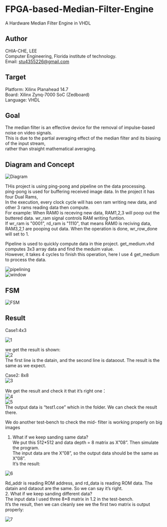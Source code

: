 # FPGA-based-Median-Filter-Engine
A Hardware Median Filter Engine in  VHDL

Author    
-------------
CHIA-CHE, LEE   
Computer Engineering, Florida institute of technology.   
Email: stu4355226@gmail.com    
    
Target   
-------------
Platform: Xilinx Planahead 14.7   
Board: Xilinx Zynq-7000 SoC (Zedboard)    
Language: VHDL   

Goal   
-------------
The median filter is an effective device for the removal of impulse-based noise on video signals.    
This is due to the partial averaging effect of the median filter and its biasing of the input stream,    
rather than straight mathematical averaging.   


Diagram and Concept
-------------
    
![Diagram](/images/diagram.jpg)   
    
THis project is using ping-pong and pipeline on the data processing.    
ping-pong is used for buffering received image data. In the project it has four Dual Rams,    
In the execution, every clock cycle will has oen ram writing new data, and other 3 rams reading data then compute.   
For example: When RAM0 is receving new data, RAM1,2,3 will poop out the buttered data.
wr_ram signal controls RAM writing funtion.    
If wr_ram is "0001", rd_ram is "1110", that means RAM0 is reciving data, RAM3,2,1 are pooping out data.
When the operation is done, wr_row_done will set to 1.   
   
Pipeline is used to quickly compute data in thie project. get_medium.vhd computes 3x3 array data and find the meduim value.   
However, it takes 4 cycles to finish this operation, here I use 4 get_medium to process the data.
 
![pipelining](/images/pipelining.jpg)     
![window](/images/window.jpg)     

FSM
-------------
![FSM](/images/fsm.jpg) 

Result
-------------
Case1:4x3     

![1](/images/1.jpg)     

 we get the result is shown:     
![2](/images/2.jpg)    
The first line is the datain, and the second line is dataoout. The result is the same as we expect.     

Case2: 8x8     
![3](/images/3.jpg)     

We get the result and check it that it’s right one：    
![4](/images/4.jpg)     
![5](/images/5.jpg)     
The output data is “test1.coe” which in the folder. We can check the result there.    

We do another test-bench to check the mid- filter is working properly on big images    
1. What if we keep sanding same data?    
    We put this 512*512 and data depth = 8 matrix as X”08”. Then simulate the program.     
The input data are the X”08”, so the output data should be the same as X”08”.     
It’s the result:    

![6](/images/6.jpg)     

Rd_addr is reading ROM address, and rd_data is reading ROM data. The datain and dataout are the same. So we can say it’s right.        
2. What if we keep sanding different data?   
The input data I used three 8*8 matrix in 1.2 in the test-bench.   
It’s the result, then we can cleanly see we the first two matrix is output properly:    

![7](/images/7.jpg)     
